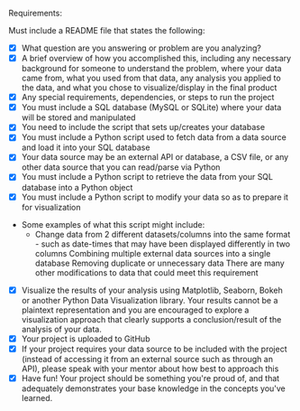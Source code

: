 Requirements:

Must include a README file that states the following:
  - [x] What question are you answering or problem are you analyzing?
  - [x] A brief overview of how you accomplished this, including any necessary background for someone to understand the problem, where your data came from, what you used from that data, any analysis you applied to the data, and what you chose to visualize/display in the final product
  - [x] Any special requirements, dependencies, or steps to run the project
  - [x] You must include a SQL database (MySQL or SQLite) where your data will be stored and manipulated
  - [x] You need to include the script that sets up/creates your database
  - [x] You must include a Python script used to fetch data from a data source and load it into your SQL database
  - [x] Your data source may be an external API or database, a CSV file, or any other data source that you can read/parse via Python
  - [x] You must include a Python script to retrieve the data from your SQL database into a Python object
  - [x] You must include a Python script to modify your data so as to prepare it for visualization
- Some examples of what this script might include:
  - Change data from 2 different datasets/columns into the same format - such as date-times that may have been displayed differently in two columns
  Combining multiple external data sources into a single database
  Removing duplicate or unnecessary data
There are many other modifications to data that could meet this requirement
- [x] Visualize the results of your analysis using Matplotlib, Seaborn, Bokeh or another Python Data Visualization library. Your results cannot be a plaintext representation and you are encouraged to explore a visualization approach that clearly supports a conclusion/result of the analysis of your data.
- [x] Your project is uploaded to GitHub
- [x] If your project requires your data source to be included with the project (instead of accessing it from an external source such as through an API), please speak with your mentor about how best to approach this
- [x] Have fun! Your project should be something you're proud of, and that adequately demonstrates your base knowledge in the concepts you've learned.
